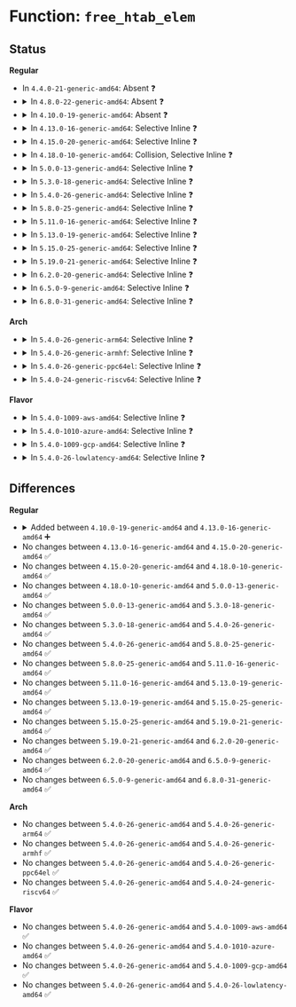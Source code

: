 # Function: <code>free_htab_elem</code>

## Status
<b>Regular</b>
<ul>
<li>
In <code>4.4.0-21-generic-amd64</code>: Absent ❓
</li>
<li>
<details>
<summary>In <code>4.8.0-22-generic-amd64</code>: Absent ❓</summary>

```json
{
  "name": "free_htab_elem",
  "collision_type": "Unique Static",
  "inline_type": "Selective",
  "funcs": [
    {
      "addr": 18446744071580445200,
      "name": "free_htab_elem",
      "external": false,
      "loc": "kernel/bpf/hashtab.c:407",
      "file": "kernel/bpf/hashtab.c",
      "inline": "not declared, inlined",
      "caller_inline": [],
      "caller_func": [
        "kernel/bpf/hashtab.c:htab_map_delete_elem",
        "kernel/bpf/hashtab.c:htab_map_update_elem"
      ]
    }
  ],
  "symbols": [
    {
      "addr": 18446744071580445200,
      "name": "free_htab_elem.constprop.7",
      "section": ".text",
      "bind": "STB_LOCAL",
      "size": 65
    }
  ]
}
```
</details>
</li>
<li>
<details>
<summary>In <code>4.10.0-19-generic-amd64</code>: Absent ❓</summary>

```json
{
  "name": "free_htab_elem",
  "collision_type": "Unique Static",
  "inline_type": "Selective",
  "funcs": [
    {
      "addr": 18446744071580497776,
      "name": "free_htab_elem",
      "external": false,
      "loc": "kernel/bpf/hashtab.c:539",
      "file": "kernel/bpf/hashtab.c",
      "inline": "not declared, inlined",
      "caller_inline": [],
      "caller_func": [
        "kernel/bpf/hashtab.c:htab_map_delete_elem",
        "kernel/bpf/hashtab.c:htab_map_update_elem"
      ]
    }
  ],
  "symbols": [
    {
      "addr": 18446744071580497776,
      "name": "free_htab_elem.constprop.11",
      "section": ".text",
      "bind": "STB_LOCAL",
      "size": 68
    }
  ]
}
```
</details>
</li>
<li>
<details>
<summary>In <code>4.13.0-16-generic-amd64</code>: Selective Inline ❓</summary>

```c
void free_htab_elem(struct bpf_htab * htab, struct htab_elem * l)
```

```json
{
  "name": "free_htab_elem",
  "collision_type": "Unique Static",
  "inline_type": "Selective",
  "funcs": [
    {
      "addr": 18446744071580526048,
      "name": "free_htab_elem",
      "external": false,
      "loc": "kernel/bpf/hashtab.c:618",
      "file": "kernel/bpf/hashtab.c",
      "inline": "not declared, inlined",
      "caller_inline": [],
      "caller_func": [
        "kernel/bpf/hashtab.c:htab_map_delete_elem",
        "kernel/bpf/hashtab.c:htab_map_update_elem"
      ]
    }
  ],
  "symbols": [
    {
      "addr": 18446744071580526048,
      "name": "free_htab_elem",
      "section": ".text",
      "bind": "STB_LOCAL",
      "size": 109
    }
  ]
}
```
</details>
</li>
<li>
<details>
<summary>In <code>4.15.0-20-generic-amd64</code>: Selective Inline ❓</summary>

```c
void free_htab_elem(struct bpf_htab * htab, struct htab_elem * l)
```

```json
{
  "name": "free_htab_elem",
  "collision_type": "Unique Static",
  "inline_type": "Selective",
  "funcs": [
    {
      "addr": 18446744071580589552,
      "name": "free_htab_elem",
      "external": false,
      "loc": "kernel/bpf/hashtab.c:650",
      "file": "kernel/bpf/hashtab.c",
      "inline": "not declared, inlined",
      "caller_inline": [],
      "caller_func": [
        "kernel/bpf/hashtab.c:htab_map_delete_elem",
        "kernel/bpf/hashtab.c:htab_map_update_elem"
      ]
    }
  ],
  "symbols": [
    {
      "addr": 18446744071580589552,
      "name": "free_htab_elem",
      "section": ".text",
      "bind": "STB_LOCAL",
      "size": 111
    }
  ]
}
```
</details>
</li>
<li>
<details>
<summary>In <code>4.18.0-10-generic-amd64</code>: Collision, Selective Inline ❓</summary>

```c
void free_htab_elem(struct bpf_htab * htab, struct htab_elem * l)
```

```json
{
  "name": "free_htab_elem",
  "collision_type": "Static-Static Collision",
  "inline_type": "Selective",
  "funcs": [
    {
      "addr": 18446744071580685200,
      "name": "free_htab_elem",
      "external": false,
      "loc": "kernel/bpf/hashtab.c:664",
      "file": "kernel/bpf/hashtab.c",
      "inline": "not declared, inlined",
      "caller_inline": [],
      "caller_func": [
        "kernel/bpf/hashtab.c:htab_map_delete_elem",
        "kernel/bpf/hashtab.c:htab_map_update_elem"
      ]
    },
    {
      "addr": 18446744071580746530,
      "name": "free_htab_elem",
      "external": false,
      "loc": "kernel/bpf/sockmap.c:287",
      "file": "kernel/bpf/sockmap.c",
      "inline": "not declared, inlined",
      "caller_inline": [
        "kernel/bpf/sockmap.c:sock_hash_delete_elem",
        "kernel/bpf/sockmap.c:sock_hash_free",
        "kernel/bpf/sockmap.c:bpf_tcp_close"
      ],
      "caller_func": []
    }
  ],
  "symbols": [
    {
      "addr": 18446744071580685200,
      "name": "free_htab_elem",
      "section": ".text",
      "bind": "STB_LOCAL",
      "size": 111
    }
  ]
}
```
</details>
</li>
<li>
<details>
<summary>In <code>5.0.0-13-generic-amd64</code>: Selective Inline ❓</summary>

```c
void free_htab_elem(struct bpf_htab * htab, struct htab_elem * l)
```

```json
{
  "name": "free_htab_elem",
  "collision_type": "Unique Static",
  "inline_type": "Selective",
  "funcs": [
    {
      "addr": 18446744071580756976,
      "name": "free_htab_elem",
      "external": false,
      "loc": "kernel/bpf/hashtab.c:678",
      "file": "kernel/bpf/hashtab.c",
      "inline": "not declared, inlined",
      "caller_inline": [],
      "caller_func": [
        "kernel/bpf/hashtab.c:htab_map_delete_elem",
        "kernel/bpf/hashtab.c:htab_map_update_elem"
      ]
    }
  ],
  "symbols": [
    {
      "addr": 18446744071580756976,
      "name": "free_htab_elem",
      "section": ".text",
      "bind": "STB_LOCAL",
      "size": 111
    }
  ]
}
```
</details>
</li>
<li>
<details>
<summary>In <code>5.3.0-18-generic-amd64</code>: Selective Inline ❓</summary>

```c
void free_htab_elem(struct bpf_htab * htab, struct htab_elem * l)
```

```json
{
  "name": "free_htab_elem",
  "collision_type": "Unique Static",
  "inline_type": "Selective",
  "funcs": [
    {
      "addr": 18446744071580840768,
      "name": "free_htab_elem",
      "external": false,
      "loc": "kernel/bpf/hashtab.c:678",
      "file": "kernel/bpf/hashtab.c",
      "inline": "not declared, inlined",
      "caller_inline": [],
      "caller_func": [
        "kernel/bpf/hashtab.c:htab_map_delete_elem",
        "kernel/bpf/hashtab.c:htab_map_update_elem"
      ]
    }
  ],
  "symbols": [
    {
      "addr": 18446744071580840768,
      "name": "free_htab_elem",
      "section": ".text",
      "bind": "STB_LOCAL",
      "size": 111
    }
  ]
}
```
</details>
</li>
<li>
<details>
<summary>In <code>5.4.0-26-generic-amd64</code>: Selective Inline ❓</summary>

```c
void free_htab_elem(struct bpf_htab * htab, struct htab_elem * l)
```

```json
{
  "name": "free_htab_elem",
  "collision_type": "Unique Static",
  "inline_type": "Selective",
  "funcs": [
    {
      "addr": 18446744071580891808,
      "name": "free_htab_elem",
      "external": false,
      "loc": "kernel/bpf/hashtab.c:678",
      "file": "kernel/bpf/hashtab.c",
      "inline": "not declared, inlined",
      "caller_inline": [],
      "caller_func": [
        "kernel/bpf/hashtab.c:htab_map_delete_elem",
        "kernel/bpf/hashtab.c:htab_map_update_elem"
      ]
    }
  ],
  "symbols": [
    {
      "addr": 18446744071580891808,
      "name": "free_htab_elem",
      "section": ".text",
      "bind": "STB_LOCAL",
      "size": 111
    }
  ]
}
```
</details>
</li>
<li>
<details>
<summary>In <code>5.8.0-25-generic-amd64</code>: Selective Inline ❓</summary>

```c
void free_htab_elem(struct bpf_htab * htab, struct htab_elem * l)
```

```json
{
  "name": "free_htab_elem",
  "collision_type": "Unique Static",
  "inline_type": "Selective",
  "funcs": [
    {
      "addr": 18446744071581041104,
      "name": "free_htab_elem",
      "external": false,
      "loc": "kernel/bpf/hashtab.c:793",
      "file": "kernel/bpf/hashtab.c",
      "inline": "not declared, inlined",
      "caller_inline": [],
      "caller_func": [
        "kernel/bpf/hashtab.c:__htab_map_lookup_and_delete_batch",
        "kernel/bpf/hashtab.c:htab_map_delete_elem",
        "kernel/bpf/hashtab.c:htab_map_update_elem"
      ]
    }
  ],
  "symbols": [
    {
      "addr": 18446744071581041104,
      "name": "free_htab_elem",
      "section": ".text",
      "bind": "STB_LOCAL",
      "size": 114
    }
  ]
}
```
</details>
</li>
<li>
<details>
<summary>In <code>5.11.0-16-generic-amd64</code>: Selective Inline ❓</summary>

```c
void free_htab_elem(struct bpf_htab * htab, struct htab_elem * l)
```

```json
{
  "name": "free_htab_elem",
  "collision_type": "Unique Static",
  "inline_type": "Selective",
  "funcs": [
    {
      "addr": 18446744071581048032,
      "name": "free_htab_elem",
      "external": false,
      "loc": "kernel/bpf/hashtab.c:814",
      "file": "kernel/bpf/hashtab.c",
      "inline": "not declared, inlined",
      "caller_inline": [],
      "caller_func": [
        "kernel/bpf/hashtab.c:__htab_map_lookup_and_delete_batch",
        "kernel/bpf/hashtab.c:htab_map_delete_elem",
        "kernel/bpf/hashtab.c:htab_map_update_elem"
      ]
    }
  ],
  "symbols": [
    {
      "addr": 18446744071581048032,
      "name": "free_htab_elem",
      "section": ".text",
      "bind": "STB_LOCAL",
      "size": 114
    }
  ]
}
```
</details>
</li>
<li>
<details>
<summary>In <code>5.13.0-19-generic-amd64</code>: Selective Inline ❓</summary>

```c
void free_htab_elem(struct bpf_htab * htab, struct htab_elem * l)
```

```json
{
  "name": "free_htab_elem",
  "collision_type": "Unique Static",
  "inline_type": "Selective",
  "funcs": [
    {
      "addr": 18446744071581063584,
      "name": "free_htab_elem",
      "external": false,
      "loc": "kernel/bpf/hashtab.c:814",
      "file": "kernel/bpf/hashtab.c",
      "inline": "not declared, inlined",
      "caller_inline": [],
      "caller_func": [
        "kernel/bpf/hashtab.c:__htab_map_lookup_and_delete_batch",
        "kernel/bpf/hashtab.c:htab_map_delete_elem",
        "kernel/bpf/hashtab.c:htab_map_update_elem"
      ]
    }
  ],
  "symbols": [
    {
      "addr": 18446744071581063584,
      "name": "free_htab_elem",
      "section": ".text",
      "bind": "STB_LOCAL",
      "size": 114
    }
  ]
}
```
</details>
</li>
<li>
<details>
<summary>In <code>5.15.0-25-generic-amd64</code>: Selective Inline ❓</summary>

```c
void free_htab_elem(struct bpf_htab * htab, struct htab_elem * l)
```

```json
{
  "name": "free_htab_elem",
  "collision_type": "Unique Static",
  "inline_type": "Selective",
  "funcs": [
    {
      "addr": 18446744071581289152,
      "name": "free_htab_elem",
      "external": false,
      "loc": "kernel/bpf/hashtab.c:855",
      "file": "kernel/bpf/hashtab.c",
      "inline": "not declared, inlined",
      "caller_inline": [],
      "caller_func": [
        "kernel/bpf/hashtab.c:__htab_map_lookup_and_delete_batch",
        "kernel/bpf/hashtab.c:__htab_map_lookup_and_delete_elem",
        "kernel/bpf/hashtab.c:htab_map_delete_elem",
        "kernel/bpf/hashtab.c:htab_map_update_elem"
      ]
    }
  ],
  "symbols": [
    {
      "addr": 18446744071581289152,
      "name": "free_htab_elem",
      "section": ".text",
      "bind": "STB_LOCAL",
      "size": 149
    }
  ]
}
```
</details>
</li>
<li>
<details>
<summary>In <code>5.19.0-21-generic-amd64</code>: Selective Inline ❓</summary>

```c
void free_htab_elem(struct bpf_htab * htab, struct htab_elem * l)
```

```json
{
  "name": "free_htab_elem",
  "collision_type": "Unique Static",
  "inline_type": "Selective",
  "funcs": [
    {
      "addr": 18446744071581584992,
      "name": "free_htab_elem",
      "external": false,
      "loc": "kernel/bpf/hashtab.c:874",
      "file": "kernel/bpf/hashtab.c",
      "inline": "not declared, inlined",
      "caller_inline": [],
      "caller_func": [
        "kernel/bpf/hashtab.c:__htab_map_lookup_and_delete_batch",
        "kernel/bpf/hashtab.c:__htab_map_lookup_and_delete_elem",
        "kernel/bpf/hashtab.c:htab_map_delete_elem",
        "kernel/bpf/hashtab.c:htab_map_update_elem"
      ]
    }
  ],
  "symbols": [
    {
      "addr": 18446744071581584992,
      "name": "free_htab_elem",
      "section": ".text",
      "bind": "STB_LOCAL",
      "size": 149
    }
  ]
}
```
</details>
</li>
<li>
<details>
<summary>In <code>6.2.0-20-generic-amd64</code>: Selective Inline ❓</summary>

```c
void free_htab_elem(struct bpf_htab * htab, struct htab_elem * l)
```

```json
{
  "name": "free_htab_elem",
  "collision_type": "Unique Static",
  "inline_type": "Selective",
  "funcs": [
    {
      "addr": 18446744071581963648,
      "name": "free_htab_elem",
      "external": false,
      "loc": "kernel/bpf/hashtab.c:903",
      "file": "kernel/bpf/hashtab.c",
      "inline": "not declared, inlined",
      "caller_inline": [],
      "caller_func": [
        "kernel/bpf/hashtab.c:__htab_map_lookup_and_delete_batch",
        "kernel/bpf/hashtab.c:__htab_map_lookup_and_delete_elem",
        "kernel/bpf/hashtab.c:htab_map_delete_elem",
        "kernel/bpf/hashtab.c:htab_map_update_elem"
      ]
    }
  ],
  "symbols": [
    {
      "addr": 18446744071581963648,
      "name": "free_htab_elem",
      "section": ".text",
      "bind": "STB_LOCAL",
      "size": 217
    }
  ]
}
```
</details>
</li>
<li>
<details>
<summary>In <code>6.5.0-9-generic-amd64</code>: Selective Inline ❓</summary>

```c
void free_htab_elem(struct bpf_htab * htab, struct htab_elem * l)
```

```json
{
  "name": "free_htab_elem",
  "collision_type": "Unique Static",
  "inline_type": "Selective",
  "funcs": [
    {
      "addr": 18446744071582152032,
      "name": "free_htab_elem",
      "external": false,
      "loc": "kernel/bpf/hashtab.c:918",
      "file": "kernel/bpf/hashtab.c",
      "inline": "not declared, inlined",
      "caller_inline": [],
      "caller_func": [
        "kernel/bpf/hashtab.c:__htab_map_lookup_and_delete_batch",
        "kernel/bpf/hashtab.c:__htab_map_lookup_and_delete_elem",
        "kernel/bpf/hashtab.c:htab_map_delete_elem",
        "kernel/bpf/hashtab.c:htab_map_update_elem"
      ]
    }
  ],
  "symbols": [
    {
      "addr": 18446744071582152032,
      "name": "free_htab_elem",
      "section": ".text",
      "bind": "STB_LOCAL",
      "size": 194
    }
  ]
}
```
</details>
</li>
<li>
<details>
<summary>In <code>6.8.0-31-generic-amd64</code>: Selective Inline ❓</summary>

```c
void free_htab_elem(struct bpf_htab * htab, struct htab_elem * l)
```

```json
{
  "name": "free_htab_elem",
  "collision_type": "Unique Static",
  "inline_type": "Selective",
  "funcs": [
    {
      "addr": 18446744071582301168,
      "name": "free_htab_elem",
      "external": false,
      "loc": "kernel/bpf/hashtab.c:934",
      "file": "kernel/bpf/hashtab.c",
      "inline": "not declared, inlined",
      "caller_inline": [],
      "caller_func": [
        "kernel/bpf/hashtab.c:__htab_map_lookup_and_delete_batch",
        "kernel/bpf/hashtab.c:__htab_map_lookup_and_delete_elem",
        "kernel/bpf/hashtab.c:htab_map_delete_elem",
        "kernel/bpf/hashtab.c:htab_map_update_elem"
      ]
    }
  ],
  "symbols": [
    {
      "addr": 18446744071582301168,
      "name": "free_htab_elem",
      "section": ".text",
      "bind": "STB_LOCAL",
      "size": 214
    }
  ]
}
```
</details>
</li>
</ul>
<b>Arch</b>
<ul>
<li>
<details>
<summary>In <code>5.4.0-26-generic-arm64</code>: Selective Inline ❓</summary>

```c
void free_htab_elem(struct bpf_htab * htab, struct htab_elem * l)
```

```json
{
  "name": "free_htab_elem",
  "collision_type": "Unique Static",
  "inline_type": "Selective",
  "funcs": [
    {
      "addr": 18446603336492220512,
      "name": "free_htab_elem",
      "external": false,
      "loc": "kernel/bpf/hashtab.c:678",
      "file": "kernel/bpf/hashtab.c",
      "inline": "not declared, inlined",
      "caller_inline": [],
      "caller_func": [
        "kernel/bpf/hashtab.c:htab_map_delete_elem",
        "kernel/bpf/hashtab.c:htab_map_update_elem"
      ]
    }
  ],
  "symbols": [
    {
      "addr": 18446603336492220512,
      "name": "free_htab_elem",
      "section": ".text",
      "bind": "STB_LOCAL",
      "size": 168
    }
  ]
}
```
</details>
</li>
<li>
<details>
<summary>In <code>5.4.0-26-generic-armhf</code>: Selective Inline ❓</summary>

```c
void free_htab_elem(struct bpf_htab * htab, struct htab_elem * l)
```

```json
{
  "name": "free_htab_elem",
  "collision_type": "Unique Static",
  "inline_type": "Selective",
  "funcs": [
    {
      "addr": 3226116676,
      "name": "free_htab_elem",
      "external": false,
      "loc": "kernel/bpf/hashtab.c:678",
      "file": "kernel/bpf/hashtab.c",
      "inline": "not declared, inlined",
      "caller_inline": [],
      "caller_func": [
        "kernel/bpf/hashtab.c:htab_map_delete_elem",
        "kernel/bpf/hashtab.c:htab_map_update_elem"
      ]
    }
  ],
  "symbols": [
    {
      "addr": 3226116676,
      "name": "free_htab_elem",
      "section": ".text",
      "bind": "STB_LOCAL",
      "size": 148
    }
  ]
}
```
</details>
</li>
<li>
<details>
<summary>In <code>5.4.0-26-generic-ppc64el</code>: Selective Inline ❓</summary>

```c
void free_htab_elem(struct bpf_htab * htab, struct htab_elem * l)
```

```json
{
  "name": "free_htab_elem",
  "collision_type": "Unique Static",
  "inline_type": "Selective",
  "funcs": [
    {
      "addr": 13835058055285441200,
      "name": "free_htab_elem",
      "external": false,
      "loc": "kernel/bpf/hashtab.c:678",
      "file": "kernel/bpf/hashtab.c",
      "inline": "not declared, inlined",
      "caller_inline": [],
      "caller_func": [
        "kernel/bpf/hashtab.c:htab_map_delete_elem",
        "kernel/bpf/hashtab.c:htab_map_update_elem"
      ]
    }
  ],
  "symbols": [
    {
      "addr": 13835058055285441200,
      "name": "free_htab_elem",
      "section": ".text",
      "bind": "STB_LOCAL",
      "size": 228
    }
  ]
}
```
</details>
</li>
<li>
<details>
<summary>In <code>5.4.0-24-generic-riscv64</code>: Selective Inline ❓</summary>

```c
void free_htab_elem(struct bpf_htab * htab, struct htab_elem * l)
```

```json
{
  "name": "free_htab_elem",
  "collision_type": "Unique Static",
  "inline_type": "Selective",
  "funcs": [
    {
      "addr": 18446743936272365930,
      "name": "free_htab_elem",
      "external": false,
      "loc": "kernel/bpf/hashtab.c:678",
      "file": "kernel/bpf/hashtab.c",
      "inline": "not declared, inlined",
      "caller_inline": [],
      "caller_func": [
        "kernel/bpf/hashtab.c:htab_map_delete_elem",
        "kernel/bpf/hashtab.c:htab_map_update_elem"
      ]
    }
  ],
  "symbols": [
    {
      "addr": 18446743936272365930,
      "name": "free_htab_elem",
      "section": ".text",
      "bind": "STB_LOCAL",
      "size": 128
    }
  ]
}
```
</details>
</li>
</ul>
<b>Flavor</b>
<ul>
<li>
<details>
<summary>In <code>5.4.0-1009-aws-amd64</code>: Selective Inline ❓</summary>

```c
void free_htab_elem(struct bpf_htab * htab, struct htab_elem * l)
```

```json
{
  "name": "free_htab_elem",
  "collision_type": "Unique Static",
  "inline_type": "Selective",
  "funcs": [
    {
      "addr": 18446744071580860608,
      "name": "free_htab_elem",
      "external": false,
      "loc": "kernel/bpf/hashtab.c:678",
      "file": "kernel/bpf/hashtab.c",
      "inline": "not declared, inlined",
      "caller_inline": [],
      "caller_func": [
        "kernel/bpf/hashtab.c:htab_map_delete_elem",
        "kernel/bpf/hashtab.c:htab_map_update_elem"
      ]
    }
  ],
  "symbols": [
    {
      "addr": 18446744071580860608,
      "name": "free_htab_elem",
      "section": ".text",
      "bind": "STB_LOCAL",
      "size": 111
    }
  ]
}
```
</details>
</li>
<li>
<details>
<summary>In <code>5.4.0-1010-azure-amd64</code>: Selective Inline ❓</summary>

```c
void free_htab_elem(struct bpf_htab * htab, struct htab_elem * l)
```

```json
{
  "name": "free_htab_elem",
  "collision_type": "Unique Static",
  "inline_type": "Selective",
  "funcs": [
    {
      "addr": 18446744071580806736,
      "name": "free_htab_elem",
      "external": false,
      "loc": "kernel/bpf/hashtab.c:678",
      "file": "kernel/bpf/hashtab.c",
      "inline": "not declared, inlined",
      "caller_inline": [],
      "caller_func": [
        "kernel/bpf/hashtab.c:htab_map_delete_elem",
        "kernel/bpf/hashtab.c:htab_map_update_elem"
      ]
    }
  ],
  "symbols": [
    {
      "addr": 18446744071580806736,
      "name": "free_htab_elem",
      "section": ".text",
      "bind": "STB_LOCAL",
      "size": 111
    }
  ]
}
```
</details>
</li>
<li>
<details>
<summary>In <code>5.4.0-1009-gcp-amd64</code>: Selective Inline ❓</summary>

```c
void free_htab_elem(struct bpf_htab * htab, struct htab_elem * l)
```

```json
{
  "name": "free_htab_elem",
  "collision_type": "Unique Static",
  "inline_type": "Selective",
  "funcs": [
    {
      "addr": 18446744071580851856,
      "name": "free_htab_elem",
      "external": false,
      "loc": "kernel/bpf/hashtab.c:678",
      "file": "kernel/bpf/hashtab.c",
      "inline": "not declared, inlined",
      "caller_inline": [],
      "caller_func": [
        "kernel/bpf/hashtab.c:htab_map_delete_elem",
        "kernel/bpf/hashtab.c:htab_map_update_elem"
      ]
    }
  ],
  "symbols": [
    {
      "addr": 18446744071580851856,
      "name": "free_htab_elem",
      "section": ".text",
      "bind": "STB_LOCAL",
      "size": 111
    }
  ]
}
```
</details>
</li>
<li>
<details>
<summary>In <code>5.4.0-26-lowlatency-amd64</code>: Selective Inline ❓</summary>

```c
void free_htab_elem(struct bpf_htab * htab, struct htab_elem * l)
```

```json
{
  "name": "free_htab_elem",
  "collision_type": "Unique Static",
  "inline_type": "Selective",
  "funcs": [
    {
      "addr": 18446744071580910176,
      "name": "free_htab_elem",
      "external": false,
      "loc": "kernel/bpf/hashtab.c:678",
      "file": "kernel/bpf/hashtab.c",
      "inline": "not declared, inlined",
      "caller_inline": [],
      "caller_func": [
        "kernel/bpf/hashtab.c:htab_map_delete_elem",
        "kernel/bpf/hashtab.c:htab_map_update_elem"
      ]
    }
  ],
  "symbols": [
    {
      "addr": 18446744071580910176,
      "name": "free_htab_elem",
      "section": ".text",
      "bind": "STB_LOCAL",
      "size": 111
    }
  ]
}
```
</details>
</li>
</ul>

## Differences
<b>Regular</b>
<ul>
<li>
<details>
<summary>Added between <code>4.10.0-19-generic-amd64</code> and <code>4.13.0-16-generic-amd64</code> ➕</summary>

```c
void free_htab_elem(struct bpf_htab * htab, struct htab_elem * l)
```
</details>
</li>
<li>
No changes between <code>4.13.0-16-generic-amd64</code> and <code>4.15.0-20-generic-amd64</code> ✅
</li>
<li>
No changes between <code>4.15.0-20-generic-amd64</code> and <code>4.18.0-10-generic-amd64</code> ✅
</li>
<li>
No changes between <code>4.18.0-10-generic-amd64</code> and <code>5.0.0-13-generic-amd64</code> ✅
</li>
<li>
No changes between <code>5.0.0-13-generic-amd64</code> and <code>5.3.0-18-generic-amd64</code> ✅
</li>
<li>
No changes between <code>5.3.0-18-generic-amd64</code> and <code>5.4.0-26-generic-amd64</code> ✅
</li>
<li>
No changes between <code>5.4.0-26-generic-amd64</code> and <code>5.8.0-25-generic-amd64</code> ✅
</li>
<li>
No changes between <code>5.8.0-25-generic-amd64</code> and <code>5.11.0-16-generic-amd64</code> ✅
</li>
<li>
No changes between <code>5.11.0-16-generic-amd64</code> and <code>5.13.0-19-generic-amd64</code> ✅
</li>
<li>
No changes between <code>5.13.0-19-generic-amd64</code> and <code>5.15.0-25-generic-amd64</code> ✅
</li>
<li>
No changes between <code>5.15.0-25-generic-amd64</code> and <code>5.19.0-21-generic-amd64</code> ✅
</li>
<li>
No changes between <code>5.19.0-21-generic-amd64</code> and <code>6.2.0-20-generic-amd64</code> ✅
</li>
<li>
No changes between <code>6.2.0-20-generic-amd64</code> and <code>6.5.0-9-generic-amd64</code> ✅
</li>
<li>
No changes between <code>6.5.0-9-generic-amd64</code> and <code>6.8.0-31-generic-amd64</code> ✅
</li>
</ul>
<b>Arch</b>
<ul>
<li>
No changes between <code>5.4.0-26-generic-amd64</code> and <code>5.4.0-26-generic-arm64</code> ✅
</li>
<li>
No changes between <code>5.4.0-26-generic-amd64</code> and <code>5.4.0-26-generic-armhf</code> ✅
</li>
<li>
No changes between <code>5.4.0-26-generic-amd64</code> and <code>5.4.0-26-generic-ppc64el</code> ✅
</li>
<li>
No changes between <code>5.4.0-26-generic-amd64</code> and <code>5.4.0-24-generic-riscv64</code> ✅
</li>
</ul>
<b>Flavor</b>
<ul>
<li>
No changes between <code>5.4.0-26-generic-amd64</code> and <code>5.4.0-1009-aws-amd64</code> ✅
</li>
<li>
No changes between <code>5.4.0-26-generic-amd64</code> and <code>5.4.0-1010-azure-amd64</code> ✅
</li>
<li>
No changes between <code>5.4.0-26-generic-amd64</code> and <code>5.4.0-1009-gcp-amd64</code> ✅
</li>
<li>
No changes between <code>5.4.0-26-generic-amd64</code> and <code>5.4.0-26-lowlatency-amd64</code> ✅
</li>
</ul>
